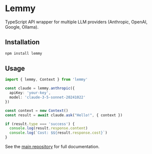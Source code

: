 # Lemmy

TypeScript API wrapper for multiple LLM providers (Anthropic, OpenAI, Google, Ollama).

## Installation

```bash
npm install lemmy
```

## Usage

```typescript
import { lemmy, Context } from 'lemmy'

const claude = lemmy.anthropic({ 
  apiKey: 'your-key',
  model: 'claude-3-5-sonnet-20241022'
})

const context = new Context()
const result = await claude.ask("Hello!", { context })

if (result.type === 'success') {
  console.log(result.response.content)
  console.log(`Cost: $${result.response.cost}`)
}
```

See the [main repository](https://github.com/your-org/lemmy) for full documentation.